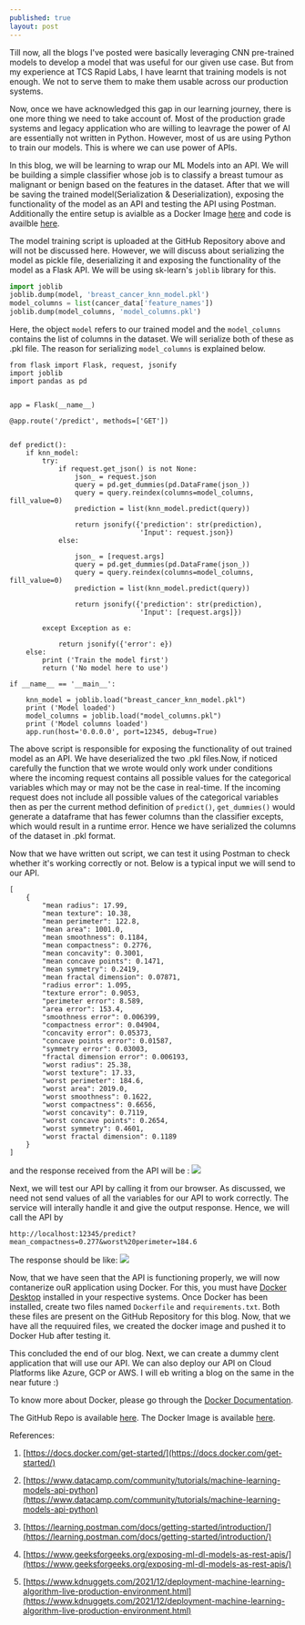 ```yaml
---
published: true
layout: post
---
```

Till now, all the blogs I've posted were basically leveraging CNN pre-trained models to develop a model that was useful for our given use case. But from my experience at TCS Rapid Labs, I have learnt that training models is not enough. We not to serve them to make them usable across our production systems.

Now, once we have acknowledged this gap in our learning journey, there is one more thing we need to take account of. Most of the production grade systems and legacy application who are willing to leavrage the power of AI are essentially not written in Python. However, most of us are using Python to train our models. This is where we can use power of APIs.

In this blog, we will be learning to wrap our ML Models into an API. We will be building a simple classifier whose job is to classify a breast tumour as malignant or benign based on the features in the dataset. After that we will be saving the trained model(Serialization & Deserialization), exposing the functionality of the model as an API and testing the API using Postman. Additionally the entire setup is avialble as a Docker Image [here](https://hub.docker.com/repository/docker/saptarshidatta96/breast_cancer) and code is availble [here](https://github.com/saptarshidatta96/Breast-Cancer).

The model training script is uploaded at the GitHub Repository above and will not be discussed here. However, we will discuss about serializing the model as pickle file, deserializing it and exposing the functionality of the model as a Flask API. We will be using sk-learn's `joblib` library for this.

```python
import joblib
joblib.dump(model, 'breast_cancer_knn_model.pkl')
model_columns = list(cancer_data['feature_names'])
joblib.dump(model_columns, 'model_columns.pkl')
```
Here, the object `model` refers to our trained model and the `model_columns` contains the list of columns in the dataset. We will serialize both of these as .pkl file. The reason for serializing `model_columns` is explained below.

```
from flask import Flask, request, jsonify
import joblib
import pandas as pd


app = Flask(__name__)

@app.route('/predict', methods=['GET'])


def predict():
    if knn_model:
        try:
            if request.get_json() is not None:
                json_ = request.json
                query = pd.get_dummies(pd.DataFrame(json_))
                query = query.reindex(columns=model_columns, fill_value=0)
                prediction = list(knn_model.predict(query))

                return jsonify({'prediction': str(prediction),
                                'Input': request.json})
            else:
                
                json_ = [request.args]
                query = pd.get_dummies(pd.DataFrame(json_))
                query = query.reindex(columns=model_columns, fill_value=0)
                prediction = list(knn_model.predict(query))

                return jsonify({'prediction': str(prediction),
                                'Input': [request.args]})

        except Exception as e:

            return jsonify({'error': e})
    else:
        print ('Train the model first')
        return ('No model here to use')

if __name__ == '__main__':

    knn_model = joblib.load("breast_cancer_knn_model.pkl")
    print ('Model loaded')
    model_columns = joblib.load("model_columns.pkl")
    print ('Model columns loaded')
    app.run(host='0.0.0.0', port=12345, debug=True)
```
The above script is responsible for exposing the functionality of out trained model as an API. We have deserialized the two .pkl files.Now, if noticed carefully the function that we wrote would only work under conditions where the incoming request contains all possible values for the categorical variables which may or may not be the case in real-time. If the incoming request does not include all possible values of the categorical variables then as per the current method definition of `predict()`, `get_dummies()` would generate a dataframe that has fewer columns than the classifier excepts, which would result in a runtime error. Hence we have serialized the columns of the dataset in .pkl format.

Now that we have written out script, we can test it using Postman to check whether it's working correctly or not. Below is a typical input we will send to our API.
```
[
    {
        "mean radius": 17.99,
        "mean texture": 10.38,
        "mean perimeter": 122.8,
        "mean area": 1001.0,
        "mean smoothness": 0.1184,
        "mean compactness": 0.2776,
        "mean concavity": 0.3001,
        "mean concave points": 0.1471,
        "mean symmetry": 0.2419,
        "mean fractal dimension": 0.07871,
        "radius error": 1.095,
        "texture error": 0.9053,
        "perimeter error": 8.589,
        "area error": 153.4,
        "smoothness error": 0.006399,
        "compactness error": 0.04904,
        "concavity error": 0.05373,
        "concave points error": 0.01587,
        "symmetry error": 0.03003,
        "fractal dimension error": 0.006193,
        "worst radius": 25.38,
        "worst texture": 17.33,
        "worst perimeter": 184.6,
        "worst area": 2019.0,
        "worst smoothness": 0.1622,
        "worst compactness": 0.6656,
        "worst concavity": 0.7119,
        "worst concave points": 0.2654,
        "worst symmetry": 0.4601,
        "worst fractal dimension": 0.1189
    }
]
```
and the response received from the API will be :
![]({{site.baseurl}}/images/api_call1.PNG)

Next, we will test our API by calling it from our browser. As discussed, we need not send values of all the variables for our API to work correctly. The service will interally handle it and give the output response.
Hence, we will call the API by 

`http://localhost:12345/predict?mean_compactness=0.277&worst%20perimeter=184.6`

The response should be like:
![]({{site.baseurl}}/images/api_call.PNG)

Now, that we have seen that the API is functioning properly, we will now contanerize ouR application using Docker. For this, you must have [Docker Desktop](https://www.docker.com/products/docker-desktop) installed in your respective systems. Once Docker has been installed, create two files named `Dockerfile` and `requirements.txt`. Both these files are present on the GitHub Repository for this blog. Now, that we have all the requuired files, we created the docker image and pushed it to Docker Hub after testing it.

This concluded the end of our blog. Next, we can create a dummy clent application that will use our API. We can also deploy our API on Cloud Platforms like Azure, GCP or AWS. I will eb writing a blog on the same in the near future :)

To know more about Docker, please go through the [Docker Documentation](https://docs.docker.com/get-started/).

The GitHub Repo is available [here](https://github.com/saptarshidatta96/Breast-Cancer).
The Docker Image is available [here](https://hub.docker.com/repository/docker/saptarshidatta96/breast_cancer).

References:
1. [https://docs.docker.com/get-started/](https://docs.docker.com/get-started/)

2. [https://www.datacamp.com/community/tutorials/machine-learning-models-api-python](https://www.datacamp.com/community/tutorials/machine-learning-models-api-python)

3. [https://learning.postman.com/docs/getting-started/introduction/](https://learning.postman.com/docs/getting-started/introduction/)

4. [https://www.geeksforgeeks.org/exposing-ml-dl-models-as-rest-apis/](https://www.geeksforgeeks.org/exposing-ml-dl-models-as-rest-apis/)

5. [https://www.kdnuggets.com/2021/12/deployment-machine-learning-algorithm-live-production-environment.html](https://www.kdnuggets.com/2021/12/deployment-machine-learning-algorithm-live-production-environment.html)
